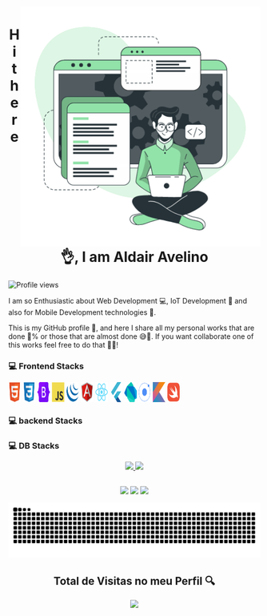 <img align="right" height="480em" src="img/Developer-Activity.gif"/>
<h1 align="center">Hi there 👌, I am Aldair Avelino</h1>
<p align="left"> <img src="https://komarev.com/ghpvc/?username=AldairAvelino&color=yellow" alt="Profile views" /> </p>

<div>
  <p>
    I am so Enthusiastic about Web Development 💻, IoT Development 🤖 and also for Mobile Development technologies 📱.
  </p>
  <p>
    This is my GitHub profile 📝, and here I share all my personal works that are done 💯% or those that are almost done 😅💯.
    If you want collaborate one of this works feel free to do that 🎉🆓!
  </p>
  
  <h3>💻 Frontend Stacks</h3>
  <img src="https://github.com/devicons/devicon/blob/master/icons/html5/html5-original.svg" alt="HTML5" width="25" height="40" style="max-width:100%;"></img>
  <img src="https://github.com/devicons/devicon/blob/master/icons/css3/css3-original.svg" alt="CSS3" width="25" height="40" style="max-width:100%;"></img>
  <img src="https://github.com/devicons/devicon/blob/master/icons/bootstrap/bootstrap-original.svg" alt="Bootstrap" width="25" height="40" style="max-width:100%;"></img>
  <img src="https://github.com/devicons/devicon/blob/master/icons/javascript/javascript-original.svg" alt="JavaScript" width="25" height="40" style="max-width:100%;"></img>
  <img src="https://github.com/devicons/devicon/blob/master/icons/jquery/jquery-original.svg" alt="jQuery" width="25" height="40" style="max-width:100%;"></img>
  <img src="https://github.com/devicons/devicon/blob/master/icons/angularjs/angularjs-original.svg" alt="Angular" width="25" height="40" style="max-width:100%;"></img>
  <img src="https://github.com/devicons/devicon/blob/master/icons/react/react-original.svg" alt="React.js" width="25" height="40" style="max-width:100%;"></img>
  <img src="https://github.com/devicons/devicon/blob/master/icons/flutter/flutter-original.svg" alt="Flutter" width="25" height="40" style="max-width:100%;"></img>
  <img src="https://github.com/devicons/devicon/blob/master/icons/dart/dart-original.svg" alt="Dart" width="25" height="40" style="max-width:100%;"></img>
  <img src="https://github.com/devicons/devicon/blob/master/icons/ionic/ionic-original.svg" alt="Ionic" width="25" height="40" style="max-width:100%;"></img>
  <img src="https://github.com/devicons/devicon/blob/master/icons/kotlin/kotlin-original.svg" alt="Kotlin" width="25" height="40" style="max-width:100%;"></img>
  <img src="https://github.com/devicons/devicon/blob/master/icons/swift/swift-original.svg" alt="Swift iOS" width="25" height="40" style="max-width:100%;"></img>

  <h3>💻 backend Stacks</h3>
  <h3>💻 DB Stacks</h3>

    

</div>

<div align="center">
  <a href="https://facebook.com/aldair.avelino.587">
  <img height="160em" src="https://github-readme-stats.vercel.app/api?username=AldairAvelino&show_icons=true&theme=nord&include_all_commits=true&count_private=true"/>
  <img height="160em" src="https://github-readme-stats.vercel.app/api/top-langs/?username=AldairAvelino&layout=compact&langs_count=7&theme=nord"/>
</div>
  
  ##
 
<div align="center"> 
  <a href="https://www.instagram.com/aldair_avelino/" target="_blank"><img src="https://img.shields.io/badge/-Instagram-%23E4405F?style=for-the-badge&logo=instagram&logoColor=white" target="_blank"></a> 
  <a href = "mailto:aldair03avelino@gmail.com"><img src="https://img.shields.io/badge/-Gmail-%23333?style=for-the-badge&logo=gmail&logoColor=white" target="_blank"></a>
  <a href="https://www.linkedin.com/in/aldair-fernando-antónio-avelino-a0bb641ab/" target="_blank"><img src="https://img.shields.io/badge/-LinkedIn-%230077B5?style=for-the-badge&logo=linkedin&logoColor=white" target="_blank"></a>
  
  ![Snake animation](https://github.com/AldairAvelino/AldairAvelino/blob/output/github-contribution-grid-snake.svg)
  
  <p align="center"> 

  <h2>Total de Visitas no meu Perfil 🔍</h2>
  <p align="center"> 
  <img alingn="center" src="https://profile-counter.glitch.me/AldairAvelino/count.svg" />
  </p>

  </p>
  
</div>
